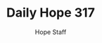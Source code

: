 ---
image: /assets/img/daily-hope-default-artwork.png
title: Daily Hope 317
number: 317
categories:
  - Daily Hope
author: Hope Staff
notes: Daily Hope 317
embed: >-
  <iframe style="border-radius:12px" src="https://open.spotify.com/embed/episode/3TZy6aFNBvorsWbH5cnzBg?utm_source=generator" width="100%" height="352" frameBorder="0" allowfullscreen="" allow="autoplay; clipboard-write; encrypted-media; fullscreen; picture-in-picture" loading="lazy"></iframe>
---